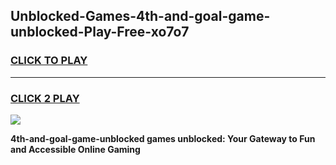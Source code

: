 
## Unblocked-Games-4th-and-goal-game-unblocked-Play-Free-xo7o7
<h3>
<a href="https://premium76.site?title=4th-and-goal-game-unblocked&ref=09A">CLICK TO PLAY</a></h3>
<hr>

<h3>
<a href="https://premium76.site?title=4th-and-goal-game-unblocked&ref=09A">CLICK 2 PLAY</a>
  
</h3>

<a href="https://premium76.site?title=4th-and-goal-game-unblocked&ref=09A"><img src="https://clearcache.store/games.png"></a>


**4th-and-goal-game-unblocked games unblocked: Your Gateway to Fun and Accessible Online Gaming**
